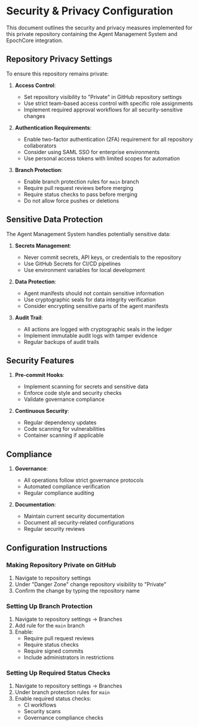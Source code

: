 # Security & Privacy Configuration

This document outlines the security and privacy measures implemented for this private repository containing the Agent Management System and EpochCore integration.

## Repository Privacy Settings

To ensure this repository remains private:

1. **Access Control**:
   - Set repository visibility to "Private" in GitHub repository settings
   - Use strict team-based access control with specific role assignments
   - Implement required approval workflows for all security-sensitive changes

2. **Authentication Requirements**:
   - Enable two-factor authentication (2FA) requirement for all repository collaborators
   - Consider using SAML SSO for enterprise environments
   - Use personal access tokens with limited scopes for automation

3. **Branch Protection**:
   - Enable branch protection rules for `main` branch
   - Require pull request reviews before merging
   - Require status checks to pass before merging
   - Do not allow force pushes or deletions

## Sensitive Data Protection

The Agent Management System handles potentially sensitive data:

1. **Secrets Management**:
   - Never commit secrets, API keys, or credentials to the repository
   - Use GitHub Secrets for CI/CD pipelines
   - Use environment variables for local development

2. **Data Protection**:
   - Agent manifests should not contain sensitive information
   - Use cryptographic seals for data integrity verification
   - Consider encrypting sensitive parts of the agent manifests

3. **Audit Trail**:
   - All actions are logged with cryptographic seals in the ledger
   - Implement immutable audit logs with tamper evidence
   - Regular backups of audit trails

## Security Features

1. **Pre-commit Hooks**:
   - Implement scanning for secrets and sensitive data
   - Enforce code style and security checks
   - Validate governance compliance

2. **Continuous Security**:
   - Regular dependency updates
   - Code scanning for vulnerabilities
   - Container scanning if applicable

## Compliance

1. **Governance**:
   - All operations follow strict governance protocols
   - Automated compliance verification
   - Regular compliance auditing

2. **Documentation**:
   - Maintain current security documentation
   - Document all security-related configurations
   - Regular security reviews

## Configuration Instructions

### Making Repository Private on GitHub

1. Navigate to repository settings
2. Under "Danger Zone" change repository visibility to "Private"
3. Confirm the change by typing the repository name

### Setting Up Branch Protection

1. Navigate to repository settings → Branches
2. Add rule for the `main` branch
3. Enable:
   - Require pull request reviews
   - Require status checks
   - Require signed commits
   - Include administrators in restrictions

### Setting Up Required Status Checks

1. Navigate to repository settings → Branches
2. Under branch protection rules for `main`
3. Enable required status checks:
   - CI workflows
   - Security scans
   - Governance compliance checks
